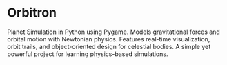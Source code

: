 # Orbitron
Planet Simulation in Python using Pygame. Models gravitational forces and orbital motion with Newtonian physics. Features real-time visualization, orbit trails, and object-oriented design for celestial bodies. A simple yet powerful project for learning physics-based simulations.
